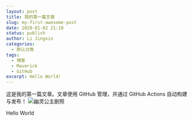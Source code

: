 ```yaml
---
layout: post
title: 我的第一篇文章
slug: my-first-awesome-post
date: 2020-01-02 21:10
status: publish
author: Li Jingxin
categories: 
  - 默认分类
tags: 
  - 博客
  - Maverick
  - GitHub
excerpt: Hello World!
---
```


这是我的第一篇文章。文章使用 GitHub 管理，并通过 GitHub Actions 自动构建与发布！
![幽灵公主剧照](./images/Mononoke_Hime.jpg)



Hello World

